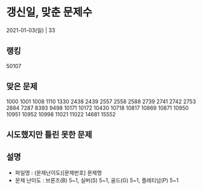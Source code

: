 # 갱신일, 맞춘 문제수
2021-01-03(일) | 33

## 랭킹
50107

## 맞은 문제
1000 1001 1008 1110 1330 2438 2439 2557 2558 2588 2739 2741 2742 2753 2884 7287 8393 9498 10171 10172 10430 10718 10817 10869 10871 10950 10951 10952 10998 11021 11022 14681 15552

## 시도했지만 틀린 못한 문제

## 설명
- 파일명 : (문제난이도)[문제번호] 문제명
- 문제 난이도 : 브론즈(B) 5~1, 실버(S) 5~1, 골드(G) 5~1, 플레티넘(P) 5~1
